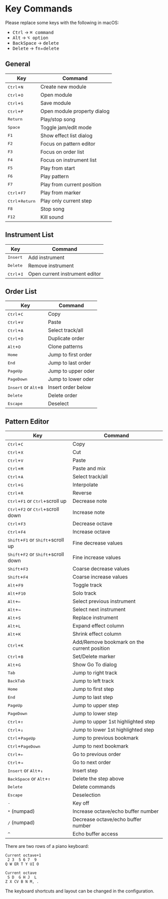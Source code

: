 # Key Commands

Please replace some keys with the following in macOS:

- <kbd>Ctrl</kbd> → <kbd>⌘ command</kbd>
- <kbd>Alt</kbd> → <kbd>⌥ option</kbd>
- <kbd>BackSpace</kbd> → <kbd>delete</kbd>
- <kbd>Delete</kbd> → <kbd>fn</kbd>+<kbd>delete</kbd>

## General

| Key                               | Command                     |
| --------------------------------- | --------------------------- |
| <kbd>Ctrl</kbd>+<kbd>N</kbd>      | Create new module           |
| <kbd>Ctrl</kbd>+<kbd>O</kbd>      | Open module                 |
| <kbd>Ctrl</kbd>+<kbd>S</kbd>      | Save module                 |
| <kbd>Ctrl</kbd>+<kbd>P</kbd>      | Open module property dialog |
| <kbd>Return</kbd>                 | Play/stop song              |
| <kbd>Space</kbd>                  | Toggle jam/edit mode        |
| <kbd>F1</kbd>                     | Show effect list dialog     |
| <kbd>F2</kbd>                     | Focus on pattern editor     |
| <kbd>F3</kbd>                     | Focus on order list         |
| <kbd>F4</kbd>                     | Focus on instrument list    |
| <kbd>F5</kbd>                     | Play from start             |
| <kbd>F6</kbd>                     | Play pattern                |
| <kbd>F7</kbd>                     | Play from current position  |
| <kbd>Ctrl</kbd>+<kbd>F7</kbd>     | Play from marker            |
| <kbd>Ctrl</kbd>+<kbd>Return</kbd> | Play only current step      |
| <kbd>F8</kbd>                     | Stop song                   |
| <kbd>F12</kbd>                    | Kill sound                  |

## Instrument List

| Key                          | Command                        |
| ---------------------------- | ------------------------------ |
| <kbd>Insert</kbd>            | Add instrument                 |
| <kbd>Delete</kbd>            | Remove instrument              |
| <kbd>Ctrl</kbd>+<kbd>I</kbd> | Open current instrument editor |

## Order List

| Key                                              | Command             |
| ------------------------------------------------ | ------------------- |
| <kbd>Ctrl</kbd>+<kbd>C</kbd>                     | Copy                |
| <kbd>Ctrl</kbd>+<kbd>V</kbd>                     | Paste               |
| <kbd>Ctrl</kbd>+<kbd>A</kbd>                     | Select track/all    |
| <kbd>Ctrl</kbd>+<kbd>D</kbd>                     | Duplicate order     |
| <kbd>Alt</kbd>+<kbd>D</kbd>                      | Clone patterns      |
| <kbd>Home</kbd>                                  | Jump to first order |
| <kbd>End</kbd>                                   | Jump to last order  |
| <kbd>PageUp</kbd>                                | Jump to upper oder  |
| <kbd>PageDown</kbd>                              | Jump to lower oder  |
| <kbd>Insert</kbd> or <kbd>Alt</kbd>+<kbd>B</kbd> | Insert order below  |
| <kbd>Delete</kbd>                                | Delete order        |
| <kbd>Escape</kbd>                                | Deselect            |

## Pattern Editor

| Key                                                            | Command                                     |
| -------------------------------------------------------------- | ------------------------------------------- |
| <kbd>Ctrl</kbd>+<kbd>C</kbd>                                   | Copy                                        |
| <kbd>Ctrl</kbd>+<kbd>X</kbd>                                   | Cut                                         |
| <kbd>Ctrl</kbd>+<kbd>V</kbd>                                   | Paste                                       |
| <kbd>Ctrl</kbd>+<kbd>M</kbd>                                   | Paste and mix                               |
| <kbd>Ctrl</kbd>+<kbd>A</kbd>                                   | Select track/all                            |
| <kbd>Ctrl</kbd>+<kbd>G</kbd>                                   | Interpolate                                 |
| <kbd>Ctrl</kbd>+<kbd>R</kbd>                                   | Reverse                                     |
| <kbd>Ctrl</kbd>+<kbd>F1</kbd> or <kbd>Ctrl</kbd>+scroll up     | Decrease note                               |
| <kbd>Ctrl</kbd>+<kbd>F2</kbd> or <kbd>Ctrl</kbd>+scroll down   | Increase note                               |
| <kbd>Ctrl</kbd>+<kbd>F3</kbd>                                  | Decrease octave                             |
| <kbd>Ctrl</kbd>+<kbd>F4</kbd>                                  | Increase octave                             |
| <kbd>Shift</kbd>+<kbd>F1</kbd> or <kbd>Shift</kbd>+scroll up   | Fine decrease values                        |
| <kbd>Shift</kbd>+<kbd>F2</kbd> or <kbd>Shift</kbd>+scroll down | Fine increase values                        |
| <kbd>Shift</kbd>+<kbd>F3</kbd>                                 | Coarse decrease values                      |
| <kbd>Shift</kbd>+<kbd>F4</kbd>                                 | Coarse increase values                      |
| <kbd>Alt</kbd>+<kbd>F9</kbd>                                   | Toggle track                                |
| <kbd>Alt</kbd>+<kbd>F10</kbd>                                  | Solo track                                  |
| <kbd>Alt</kbd>+<kbd>←</kbd>                                    | Select previous instrument                  |
| <kbd>Alt</kbd>+<kbd>→</kbd>                                    | Select next instrument                      |
| <kbd>Alt</kbd>+<kbd>S</kbd>                                    | Replace instrument                          |
| <kbd>Alt</kbd>+<kbd>L</kbd>                                    | Expand effect column                        |
| <kbd>Alt</kbd>+<kbd>K</kbd>                                    | Shrink effect column                        |
| <kbd>Ctrl</kbd>+<kbd>K</kbd>                                   | Add/Remove bookmark on the current position |
| <kbd>Ctrl</kbd>+<kbd>B</kbd>                                   | Set/Delete marker                           |
| <kbd>Alt</kbd>+<kbd>G</kbd>                                    | Show Go To dialog                           |
| <kbd>Tab</kbd>                                                 | Jump to right track                         |
| <kbd>BackTab</kbd>                                             | Jump to left track                          |
| <kbd>Home</kbd>                                                | Jump to first step                          |
| <kbd>End</kbd>                                                 | Jump to last step                           |
| <kbd>PageUp</kbd>                                              | Jump to upper step                          |
| <kbd>PageDown</kbd>                                            | Jump to lower step                          |
| <kbd>Ctrl</kbd>+<kbd>↑</kbd>                                   | Jump to upper 1st highlighted step          |
| <kbd>Ctrl</kbd>+<kbd>↓</kbd>                                   | Jump to lower 1st highlighted step          |
| <kbd>Ctrl</kbd>+<kbd>PageUp</kbd>                              | Jump to previous bookmark                   |
| <kbd>Ctrl</kbd>+<kbd>PageDown</kbd>                            | Jump to next bookmark                       |
| <kbd>Ctrl</kbd>+<kbd>←</kbd>                                   | Go to previous order                        |
| <kbd>Ctrl</kbd>+<kbd>→</kbd>                                   | Go to next order                            |
| <kbd>Insert</kbd> or <kbd>Alt</kbd>+<kbd>↓</kbd>               | Insert step                                 |
| <kbd>BackSpace</kbd> or <kbd>Alt</kbd>+<kbd>↑</kbd>            | Delete the step above                       |
| <kbd>Delete</kbd>                                              | Delete commands                             |
| <kbd>Escape</kbd>                                              | Deselection                                 |
| <kbd>-</kbd>                                                   | Key off                                     |
| <kbd>\*</kbd> (numpad)                                         | Increase octave/echo buffer number          |
| <kbd>/</kbd> (numpad)                                          | Decrease octave/echo buffer number          |
| <kbd>^</kbd>                                                   | Echo buffer access                          |

There are two rows of a piano keyboard:

```text
Current octave+1
 2 3  5 6 7  9
Q W ER T Y UI O

Current octave
 S D  G H J  L
Z X CV B N M, .
```

The keyboard shortcuts and layout can be changed in the configuration.
